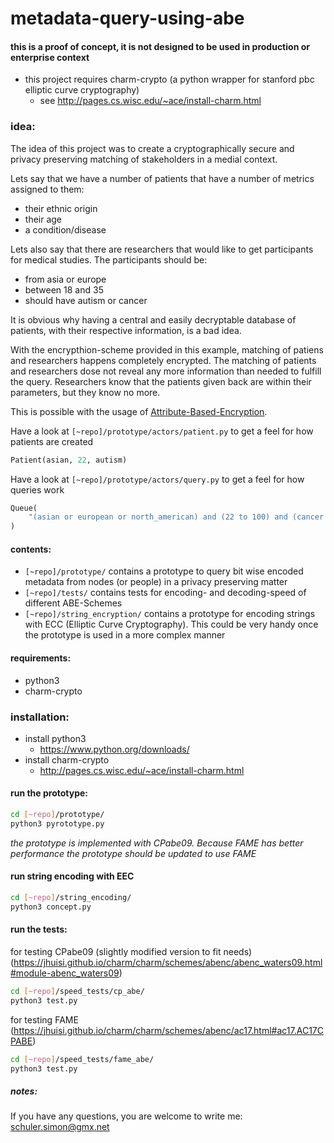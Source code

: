 # metadata-query-using-abe

#### this is a proof of concept, it is not designed to be used in production or enterprise context 
- this project requires charm-crypto (a python wrapper for stanford pbc elliptic curve cryptography)
	- see http://pages.cs.wisc.edu/~ace/install-charm.html

### idea:
The idea of this project was to create a cryptographically secure and privacy preserving matching of stakeholders in a medial context. 

Lets say that we have a number of patients that have a number of metrics assigned to them:
- their ethnic origin 
- their age
- a condition/disease

Lets also say that there are researchers that would like to get participants for medical studies. The participants should be: 
- from asia or europe
- between 18 and 35
- should have autism or cancer 

It is obvious why having a central and easily decryptable database of patients, with their respective information, is a bad idea. 

With the encrypthion-scheme provided in this example, matching of patiens and researchers happens completely encrypted. The matching of patients and researchers dose not reveal any more information than needed to fulfill the query. Researchers know that the patients given back are within their parameters, but they know no more.  

This is possible with the usage of [Attribute-Based-Encryption](https://en.wikipedia.org/wiki/Attribute-based_encryption). 


Have a look at `[~repo]/prototype/actors/patient.py` to get a feel for how patients are created
```python
Patient(asian, 22, autism)
```

Have a look at `[~repo]/prototype/actors/query.py` to get a feel for how queries work
```python
Queue(
	"(asian or european or north_american) and (22 to 100) and (cancer or autism)"
)
```

#### contents:
- ```[~repo]/prototype/``` contains a prototype to query bit wise encoded metadata from nodes (or people) in a privacy preserving matter
- ```[~repo]/tests/``` contains tests for encoding- and decoding-speed of different ABE-Schemes
- ```[~repo]/string_encryption/``` contains a prototype for encoding strings with ECC (Elliptic Curve Cryptography). This could be very handy once the prototype is used in a more complex manner

#### requirements:
- python3
- charm-crypto

### installation:
- install python3
	- https://www.python.org/downloads/
- install charm-crypto
	 -  http://pages.cs.wisc.edu/~ace/install-charm.html

#### run the prototype:
```bash
cd [~repo]/prototype/
python3 pyrototype.py
```

*the prototype is implemented with CPabe09. Because FAME has better performance the prototype should be updated to use FAME*


#### run string encoding with EEC
```bash
cd [~repo]/string_encoding/
python3 concept.py
```


#### run the tests:
for testing CPabe09 (slightly modified version to fit needs)
(https://jhuisi.github.io/charm/charm/schemes/abenc/abenc_waters09.html#module-abenc_waters09)


```bash
cd [~repo]/speed_tests/cp_abe/
python3 test.py
```

for testing FAME
(https://jhuisi.github.io/charm/charm/schemes/abenc/ac17.html#ac17.AC17CPABE)


```bash
cd [~repo]/speed_tests/fame_abe/
python3 test.py
```


##### notes:
If you have any questions, you are welcome to write me: schuler.simon@gmx.net
